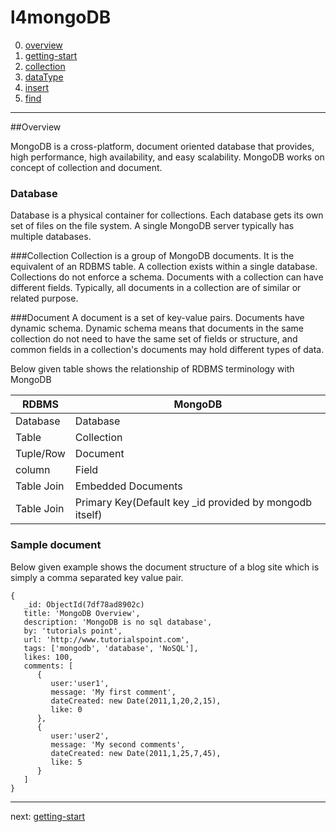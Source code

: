 l4mongoDB
=========

0.  [overview](/readme.md)    
1.  [getting-start](/doc/database.md "database")    
2.  [collection](/doc/collection.md "collection")    
3.  [dataType](/doc/dataType.md "dataType")    
4.  [insert](/doc/insert.md "insert")  
5.  [find](/doc/find.md "find")  
 

------------------------------------------

##Overview

MongoDB is a cross-platform, document oriented database that provides, high performance, high availability,
and easy scalability. MongoDB works on concept of collection and document.

### Database
Database is a physical container for collections. Each database gets its own set
of files on the file system. A single MongoDB server typically has multiple databases.

###Collection
Collection is a group of MongoDB documents. It is the equivalent of an RDBMS table.
A collection exists within a single database. Collections do not enforce a schema.
Documents with a collection can have different fields. Typically, all documents 
in a collection are of similar or related purpose.

###Document
A document is a set of key-value pairs. Documents have dynamic schema.
Dynamic schema means that documents in the same collection do not need to 
have the same set of fields or structure, and common fields in a collection's
documents may hold different types of data.

Below given table shows the relationship of RDBMS terminology with MongoDB

|  RDBMS  |  MongoDB  |
|---| --- |
| Database | Database |
| Table | Collection |
| Tuple/Row | Document |
| column | Field |
| Table Join | Embedded Documents |
| Table Join | Primary Key(Default key \_id provided by mongodb itself) |

### Sample document
Below given example shows the document structure of a blog site which is simply 
a comma separated key value pair.

```
{
   _id: ObjectId(7df78ad8902c)
   title: 'MongoDB Overview', 
   description: 'MongoDB is no sql database',
   by: 'tutorials point',
   url: 'http://www.tutorialspoint.com',
   tags: ['mongodb', 'database', 'NoSQL'],
   likes: 100, 
   comments: [	
      {
         user:'user1',
         message: 'My first comment',
         dateCreated: new Date(2011,1,20,2,15),
         like: 0 
      },
      {
         user:'user2',
         message: 'My second comments',
         dateCreated: new Date(2011,1,25,7,45),
         like: 5
      }
   ]
}
```

--------------------------------------------
 next:  [getting-start](/doc/database.md "database")   

 





























